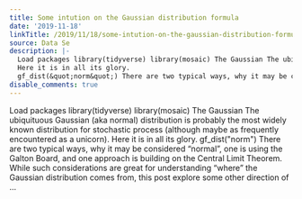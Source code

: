 ```yaml
---
title: Some intution on the Gaussian distribution formula
date: '2019-11-18'
linkTitle: /2019/11/18/some-intution-on-the-gaussian-distribution-formula/
source: Data Se
description: |-
  Load packages library(tidyverse) library(mosaic) The Gaussian The ubiquituous Gaussian (aka normal) distribution is probably the most widely known distribution for stochastic process (although maybe as frequently encountered as a unicorn).
  Here it is in all its glory.
  gf_dist(&quot;norm&quot;) There are two typical ways, why it may be considered “normal”, one is using the Galton Board, and one approach is building on the Central Limit Theorem. While such considerations are great for understanding “where” the Gaussian distribution comes from, this post explore some other direction of ...
disable_comments: true
---
```

Load packages library(tidyverse) library(mosaic) The Gaussian The ubiquituous Gaussian (aka normal) distribution is probably the most widely known distribution for stochastic process (although maybe as frequently encountered as a unicorn).
Here it is in all its glory.
gf_dist(&quot;norm&quot;) There are two typical ways, why it may be considered “normal”, one is using the Galton Board, and one approach is building on the Central Limit Theorem. While such considerations are great for understanding “where” the Gaussian distribution comes from, this post explore some other direction of ...